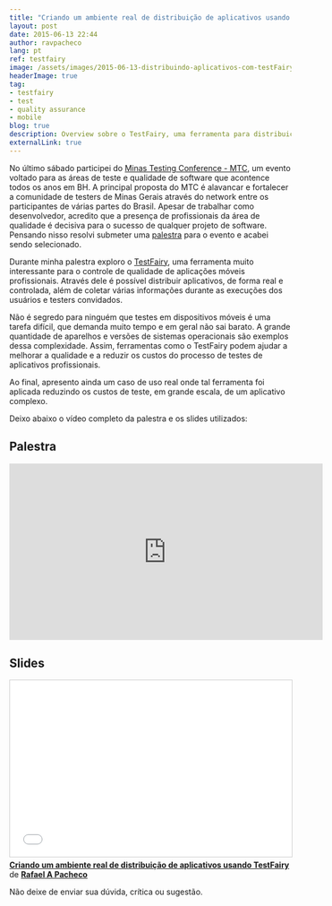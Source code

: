 ```yaml
---
title: "Criando um ambiente real de distribuição de aplicativos usando TestFairy"
layout: post
date: 2015-06-13 22:44
author: ravpacheco
lang: pt
ref: testfairy
image: /assets/images/2015-06-13-distribuindo-aplicativos-com-testFairy/mtc2015.jpg
headerImage: true
tag:
- testfairy
- test
- quality assurance
- mobile
blog: true
description: Overview sobre o TestFairy, uma ferramenta para distribuição e controle de qualidade de aplicações móveis profissionais
externalLink: true
---
```


No último sábado participei do [Minas Testing Conference - MTC](http://minastestingconference.com.br/), um evento voltado para as 
áreas de teste e qualidade de software que acontence todos os anos em BH. A principal proposta do MTC é alavancar e fortalecer a 
comunidade de testers de Minas Gerais através do network entre os participantes de várias partes do Brasil. Apesar de trabalhar 
como desenvolvedor, acredito que a presença de profissionais da área de qualidade é decisiva para o sucesso de qualquer projeto de software. 
Pensando nisso resolvi submeter uma [palestra](https://web.archive.org/web/20151118155644/http://www.minastestingconference.com.br/) 
para o evento e acabei sendo selecionado. 

Durante minha palestra exploro o [TestFairy](https://testfairy.com/), uma ferramenta muito interessante para o controle de qualidade de aplicações móveis 
profissionais. Através dele é possível distribuir aplicativos, de forma real e controlada, além de coletar várias informações 
durante as execuções dos usuários e testers convidados. 

Não é segredo para ninguém que testes em dispositivos móveis é uma tarefa difícil, que demanda muito tempo e em geral não sai barato. 
A grande quantidade de aparelhos e versões de sistemas operacionais são exemplos dessa complexidade. Assim, ferramentas como o TestFairy 
podem ajudar a melhorar a qualidade e a reduzir os custos do processo de testes de aplicativos profissionais.   

Ao final, apresento ainda um caso de uso real onde tal ferramenta foi aplicada reduzindo os custos de teste, em grande escala, de um aplicativo complexo. 

Deixo abaixo o vídeo completo da palestra e os slides utilizados:

## Palestra

<iframe width="560" height="315" src="https://www.youtube.com/embed/58zaYq1C-n0?list=PLak0Xg-BoEjsna4OJoavYBro1Sjv7wjv8" frameborder="0" allowfullscreen></iframe>

## Slides 

<iframe src="//www.slideshare.net/slideshow/embed_code/key/f6CuQfdbxbYRHp" width="560" height="315" frameborder="0" marginwidth="0" marginheight="0" scrolling="no" style="border:1px solid #CCC; border-width:1px; margin-bottom:5px; max-width: 100%;" allowfullscreen> </iframe> <div style="margin-bottom:5px"> <strong> <a href="//www.slideshare.net/RafaelAvelar1/criando-um-ambiente-real-de-distribuio-de-aplicativos-usando-testfairy" title="Criando um ambiente real de distribuição de aplicativos usando TestFairy" target="_blank">Criando um ambiente real de distribuição de aplicativos usando TestFairy</a> </strong> de <strong><a target="_blank" href="//www.slideshare.net/RafaelAvelar1">Rafael A Pacheco</a></strong> </div>

Não deixe de enviar sua dúvida, crítica ou sugestão.




